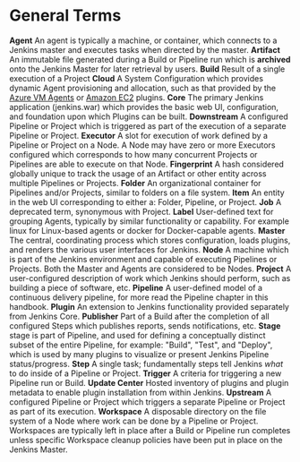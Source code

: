 # General Terms
**Agent**
An agent is typically a machine, or container, which connects to a Jenkins master and executes tasks when directed by the master.
**Artifact**
An immutable file generated during a Build or Pipeline run which is **archived** onto the Jenkins Master for later retrieval by users.
**Build**
Result of a single execution of a Project
**Cloud**
A System Configuration which provides dynamic Agent provisioning and allocation, such as that provided by the  [Azure VM Agents](https://plugins.jenkins.io/azure-vm-agents)  or  [Amazon EC2](https://plugins.jenkins.io/ec2)  plugins.
**Core**
The primary Jenkins application (jenkins.war) which provides the basic web UI, configuration, and foundation upon which Plugins can be built.
**Downstream**
A configured Pipeline or Project which is triggered as part of the execution of a separate Pipeline or Project.
**Executor**
A slot for execution of work defined by a Pipeline or Project on a Node. A Node may have zero or more Executors configured which corresponds to how many concurrent Projects or Pipelines are able to execute on that Node.
**Fingerprint**
A hash considered globally unique to track the usage of an Artifact or other entity across multiple Pipelines or Projects.
**Folder**
An organizational container for Pipelines and/or Projects, similar to folders on a file system.
**Item**
An entity in the web UI corresponding to either a: Folder, Pipeline, or Project.
**Job**
A deprecated term, synonymous with Project.
**Label**
User-defined text for grouping Agents, typically by similar functionality or capability. For example linux for Linux-based agents or docker for Docker-capable agents.
**Master**
The central, coordinating process which stores configuration, loads plugins, and renders the various user interfaces for Jenkins.
**Node**
A machine which is part of the Jenkins environment and capable of executing Pipelines or Projects. Both the Master and Agents are considered to be Nodes.
**Project**
A user-configured description of work which Jenkins should perform, such as building a piece of software, etc.
**Pipeline**
A user-defined model of a continuous delivery pipeline, for more read the Pipeline chapter in this handbook.
**Plugin**
An extension to Jenkins functionality provided separately from Jenkins Core.
**Publisher**
Part of a Build after the completion of all configured Steps which publishes reports, sends notifications, etc.
**Stage**
stage is part of Pipeline, and used for defining a conceptually distinct subset of the entire Pipeline, for example: "Build", "Test", and "Deploy", which is used by many plugins to visualize or present Jenkins Pipeline status/progress.
**Step**
A single task; fundamentally steps tell Jenkins _what_ to do inside of a Pipeline or Project.
**Trigger**
A criteria for triggering a new Pipeline run or Build.
**Update Center**
Hosted inventory of plugins and plugin metadata to enable plugin installation from within Jenkins.
**Upstream**
A configured Pipeline or Project which triggers a separate Pipeline or Project as part of its execution.
**Workspace**
A disposable directory on the file system of a Node where work can be done by a Pipeline or Project. Workspaces are typically left in place after a Build or Pipeline run completes unless specific Workspace cleanup policies have been put in place on the Jenkins Master.
